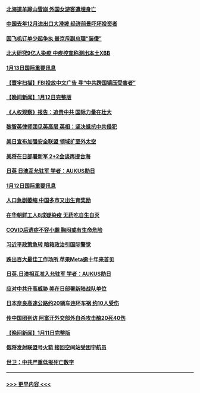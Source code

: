#### [北海道羊蹄山雪崩 外国女游客遭埋身亡](../pages/prog202/a103624199.md?t=01140343) 
#### [中国去年12月进出口大滑坡 经济前景吓坏投资者](../pages/prog202/a103624145.md?t=01140343) 
#### [因飞机订单少起争执 普京斥副总理“装傻”](../pages/prog202/a103624130.md?t=01140343) 
#### [北大研究9亿人染疫 中疾控宣称测出本土XBB](../pages/prog202/a103624126.md?t=01140343) 
#### [1月13日国际重要讯息](../pages/prog202/a103624131.md?t=01140343) 
#### [【寰宇扫描】FBI投放中文广告 寻“中共跨国镇压受害者”](../pages/prog202/a103623915.md?t=01140343) 
#### [【晚间新闻】1月12日完整版](../pages/prog202/a103623902.md?t=01140343) 
#### [《人权观察》报告：追责中共 国际力量在壮大](../pages/prog202/a103623632.md?t=01140343) 
#### [黎智英律师团见英高层 英相：坚决抵抗中共侵犯](../pages/prog202/a103623630.md?t=01140343) 
#### [美日宣布加强安全联盟 领域扩至外太空](../pages/prog202/a103623615.md?t=01140343) 
#### [美将在日部署新军 2+2会谈再提台海](../pages/prog202/a103623387.md?t=01140343) 
#### [日英 日澳互允驻军 学者：AUKUS助日](../pages/prog202/a103623384.md?t=01140343) 
#### [1月12日国际重要讯息](../pages/prog202/a103623383.md?t=01140343) 
#### [人口急剧萎缩 中国多市又出生育奖励](../pages/prog202/a103623363.md?t=01140343) 
#### [在华朝鲜工人8成疑染疫 无药吃自生自灭](../pages/prog202/a103623354.md?t=01140343) 
#### [COVID后遗症不容小觑 胸闷或有生命危险](../pages/prog202/a103623358.md?t=01140343) 
#### [习近平政策急转 暗箱政治引国际警觉](../pages/prog202/a103623321.md?t=01140343) 
#### [跌出百大最佳工作场所 苹果Meta逾十年来首见](../pages/prog202/a103623232.md?t=01140343) 
#### [日英.日澳相互准入允驻军 学者：AUKUS助日](../pages/prog202/a103623213.md?t=01140343) 
#### [应对中共升高威胁 美在日部署新陆战队单位](../pages/prog202/a103623200.md?t=01140343) 
#### [日本奈良高速公路约20辆车连环车祸 约10人受伤](../pages/prog202/a103623165.md?t=01140343) 
#### [传中国团到访 阿富汗外交部外自杀攻击酿20死40伤](../pages/prog202/a103623081.md?t=01140343) 
#### [【晚间新闻】1月11日完整版](../pages/prog202/a103623077.md?t=01140343) 
#### [俄将发射联盟号火箭 接回空间站受困宇航员](../pages/prog202/a103622991.md?t=01140343) 
#### [世卫：中共严重低报死亡数字](../pages/prog202/a103622987.md?t=01140343) 

----
#### [ >>> 更早内容 <<< ](../indexes/prog202-earlier.md)
